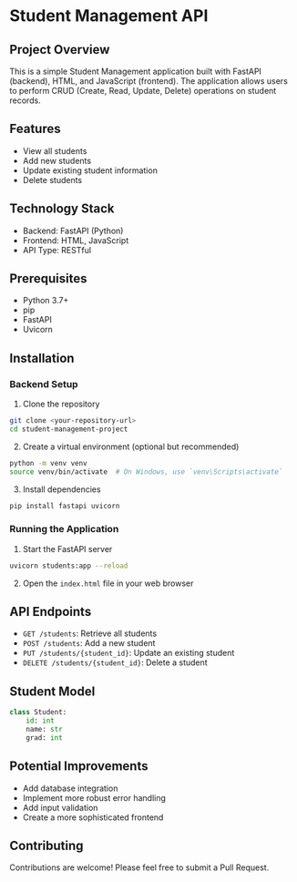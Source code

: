 # Student Management API

## Project Overview
This is a simple Student Management application built with FastAPI (backend), HTML, and JavaScript (frontend). The application allows users to perform CRUD (Create, Read, Update, Delete) operations on student records.

## Features
- View all students
- Add new students
- Update existing student information
- Delete students

## Technology Stack
- Backend: FastAPI (Python)
- Frontend: HTML, JavaScript
- API Type: RESTful

## Prerequisites
- Python 3.7+
- pip
- FastAPI
- Uvicorn

## Installation

### Backend Setup
1. Clone the repository
```bash
git clone <your-repository-url>
cd student-management-project
```

2. Create a virtual environment (optional but recommended)
```bash
python -m venv venv
source venv/bin/activate  # On Windows, use `venv\Scripts\activate`
```

3. Install dependencies
```bash
pip install fastapi uvicorn
```

### Running the Application
1. Start the FastAPI server
```bash
uvicorn students:app --reload
```

2. Open the `index.html` file in your web browser

## API Endpoints
- `GET /students`: Retrieve all students
- `POST /students`: Add a new student
- `PUT /students/{student_id}`: Update an existing student
- `DELETE /students/{student_id}`: Delete a student

## Student Model
```python
class Student:
    id: int
    name: str
    grad: int
```

## Potential Improvements
- Add database integration
- Implement more robust error handling
- Add input validation
- Create a more sophisticated frontend


## Contributing
Contributions are welcome! Please feel free to submit a Pull Request.
